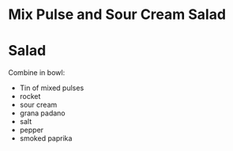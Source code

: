 # Mix Pulse and Sour Cream Salad

# Salad
Combine in bowl:
- Tin of mixed pulses
- rocket
- sour cream
- grana padano
- salt
- pepper
- smoked paprika
